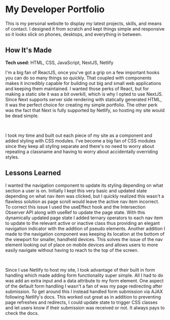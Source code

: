 
<h1>My Developer Portfolio</h1>
<p>This is my personal website to display my latest projects, skills, and means of contact. I designed it from scratch and kept things simple and responsive so it looks slick on phones, desktops, and everything in between.</p>

<h2>How It's Made</h2>
<b>Tech used:</b> HTML, CSS, JavaScript, NextJS, Netlify<br>
<p>I'm a big fan of ReactJS, once you've got a grip on a few important hooks you can do so many things so quickly. That coupled with components makes it incredibly capable for building out big and small web applications and keeping them maintained. I wanted those perks of React, but for making a static site it was a bit overkill, which is why I opted to use NextJS. Since Next supports server side rendering with statically generated HTML, it was the perfect choice for creating my simple portfolio. The other perk was the fact that Next is fully supported by Netlify, so hosting my site would be dead simple.</p><br>
<p>I took my time and built out each piece of my site as a component and added styling with CSS modules. I've become a big fan of CSS modules since they keep all styling separate and there's no need to worry about repeating a classname and having to worry about accidentally overriding styles.</p>

<h2>Lessons Learned</h2>
<p>I wanted the navigation component to update its styling depending on what section a user is on. Initially I kept this very basic and updated state depending on what nav item was clicked, but I quickly realized this wasn't a flawless solution as page scroll would leave the active nav item incorrect.
To correct this issue I used the useEffect hook and the Intersection Observer API along with useRef to update the page state. With this dynamically updated page state I added ternary operators to each nav item to update to the relevant active or inactive class thus providing an elegant navigation indicator with the addition of pseudo elements. 
Another addition I made to the navigation component was keeping its location at the bottom of the viewport for smaller, handheld devices. This solves the issue of the nav element looking out of place on mobile devices and allows users to more easily navigate without having to reach to the top of the screen.</p><br>
<p>Since I use Netlify to host my site, I took advantage of their built in form handling which made adding form functionality super simple. All I had to do was add an extra input and a data attribute to my form element. One aspect of the default form handling I wasn't a fan of was my page redirecting after submission. To get around this I instead handled form submission via AJAX following Netlify's docs. This worked out great as in addition to preventing page refreshes and redirects, I could update state to trigger CSS classes and let users know if their submission was received or not. It always pays to check the docs.</p>